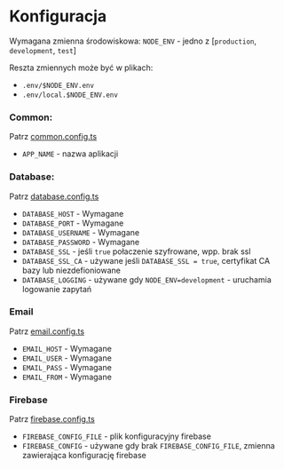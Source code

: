 # Konfiguracja

Wymagana zmienna środowiskowa: `NODE_ENV` - jedno z [`production`, `development`, `test`]

Reszta zmiennych może być w plikach:

- `.env/$NODE_ENV.env`
- `.env/local.$NODE_ENV.env`

### Common:

Patrz [common.config.ts](src/config/common.config.ts)

- `APP_NAME` - nazwa aplikacji

### Database:

Patrz [database.config.ts](src/config/database.config.ts)

- `DATABASE_HOST` - Wymagane
- `DATABASE_PORT` - Wymagane
- `DATABASE_USERNAME` - Wymagane
- `DATABASE_PASSWORD` - Wymagane
- `DATABASE_SSL` - jeśli `true` połaczenie szyfrowane, wpp. brak ssl
- `DATABASE_SSL_CA` - używane jeśli `DATABASE_SSL = true`, certyfikat CA bazy lub niezdefioniowane
- `DATABASE_LOGGING` - używane gdy `NODE_ENV=development` - uruchamia logowanie zapytań

### Email

Patrz [email.config.ts](src/config/email.config.ts)

- `EMAIL_HOST` - Wymagane
- `EMAIL_USER` - Wymagane
- `EMAIL_PASS` - Wymagane
- `EMAIL_FROM` - Wymagane

### Firebase

Patrz [firebase.config.ts](src/config/firebase.config.ts)

- `FIREBASE_CONFIG_FILE` - plik konfiguracyjny firebase
- `FIREBASE_CONFIG` - używane gdy brak `FIREBASE_CONFIG_FILE`, zmienna zawierająca konfigurację firebase
